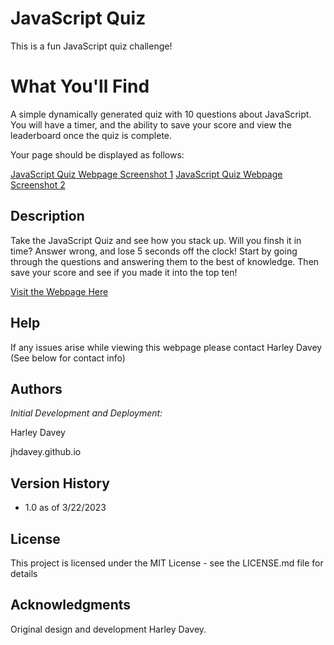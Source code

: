 # JavaScript Quiz

This is a fun JavaScript quiz challenge!

# What You'll Find

A simple dynamically generated quiz with 10 questions about JavaScript. You will have a timer, and the ability to save your score and view the leaderboard once the quiz is complete.

Your page should be displayed as follows:

[JavaScript Quiz Webpage Screenshot 1](/codingquizscreenshot1.png)
[JavaScript Quiz Webpage Screenshot 2](/codingquizscreenshot2.png)
## Description

Take the JavaScript Quiz and see how you stack up. Will you finsh it in time? Answer wrong, and lose 5 seconds off the clock! Start by going through the questions and answering them to the best of knowledge. Then save your score and see if you made it into the top ten!

[Visit the Webpage Here](http://jhdavey.github.io/codingquiz)

## Help

If any issues arise while viewing this webpage please contact Harley Davey (See below for contact info)

## Authors

*Initial Development and Deployment:*

Harley Davey

jhdavey.github.io

## Version History
* 1.0 as of 3/22/2023

## License

This project is licensed under the MIT License - see the LICENSE.md file for details

## Acknowledgments

Original design and development Harley Davey.
